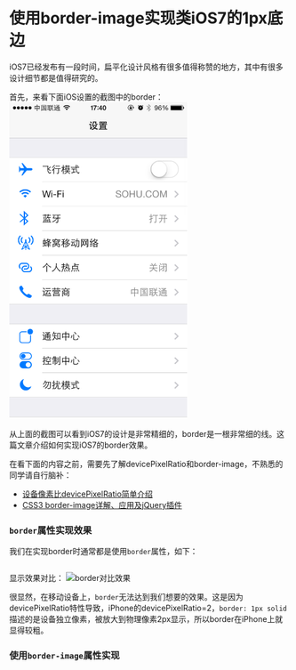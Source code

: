 使用border-image实现类iOS7的1px底边
===================

iOS7已经发布有一段时间，扁平化设计风格有很多值得称赞的地方，其中有很多设计细节都是值得研究的。

首先，来看下面iOS设置的截图中的border：
<img width="320" src="images/ios7_settings.png" />

从上面的截图可以看到iOS7的设计是非常精细的，border是一根非常细的线。这篇文章介绍如何实现iOS7的border效果。

在看下面的内容之前，需要先了解devicePixelRatio和border-image，不熟悉的同学请自行脑补：
* [设备像素比devicePixelRatio简单介绍](http://www.zhangxinxu.com/wordpress/2012/08/window-devicepixelratio/)
* [CSS3 border-image详解、应用及jQuery插件](http://www.zhangxinxu.com/wordpress/?p=518)


### `border`属性实现效果

我们在实现border时通常都是使用`border`属性，如下：
```

```

显示效果对比：
![border对比效果]()

很显然，在移动设备上，`border`无法达到我们想要的效果。这是因为devicePixelRatio特性导致，iPhone的devicePixelRatio=2，`border: 1px solid`描述的是设备独立像素，被放大到物理像素2px显示，所以border在iPhone上就显得较粗。

### 使用`border-image`属性实现


